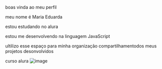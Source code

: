 boas vinda ao meu perfil 

meu nome é Maria Eduarda 

estou estudando no alura  

estou me desenvolvendo na linguagem JavaScript

ultilizo esse espaço para minha organização compartilhamentodos meus projetos desonvolvidos 


curso alura
![image](https://github.com/dudaa014/Maria-Eduarda/assets/169373825/0878f4e6-23f2-4ae3-acfb-7b7478e2c0d1)
